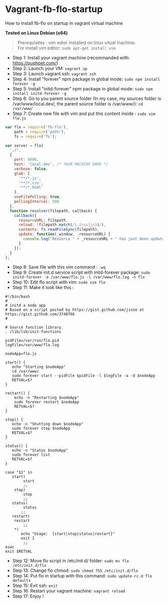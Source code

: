 Vagrant-fb-flo-startup
======================

How to install fb-flo on startup in vagrant virtual machine

**Tested on Linux Debian (x64)**

> Prerequisites : vim edior installed on linux vitual machine.<br />
> For install vim editor: ``sudo apt-get install vim``

- Step 1: Install your vagrant machine (recommanded with: https://puphpet.com/)
- Step 2: Launch your VM: ``vagrant up``
- Step 3: Launch vagrant ssh: ``vagrant ssh``
- Step 4: Install "forever" npm package in global mode: ``sudo npm install forever -g``
- Step 5: Install "initd-forever" npm package in global mode: ``sudo npm install initd-forever -g``
- Step 6: Go to you parent source folder (In my case, my sources folder is /var/www/local.dev/, the parent source folder is /var/www/): ``cd /var/www/``
- Step 7: Create new file with vim and put this content inside : ``sudo vim flo.js``
```javascript
var flo = require('fb-flo'),
    path = require('path'),
    fs = require('fs');

var server = flo(
  './',
  {
    port: 8888,
    host: 'local.dev', /* YOUR MACHINE NAME */
    verbose: false,
    glob: [
      '**/*.js',
      '**/*.css',
      '**/*.html'
    ],
    useFilePolling: true,
    pollingInterval: 500
  },
  function resolver(filepath, callback) {
    callback({
      resourceURL: filepath,
      reload: !filepath.match(/\.(css|js)$/),
      contents: fs.readFileSync(filepath),
      update: function(_window, _resourceURL) {
        console.log("Resource " + _resourceURL + " has just been updated with new content");
      }
    });
  }
);
```
- Step 8: Save file with this vim command : ``:wq``
- Step 9: Create init.d service script with initd-forever package: ``sudo initd-forever -a /var/www/flo.js -l /var/www/flo.log -n flo``
- Step 10: Edit flo script with vim: ``sudo vim flo``
- Step 11: Make it look like this :
```
#!/bin/bash
#
# initd a node app
# Based on a script posted by https://gist.github.com/jinze at https://gist.github.com/3748766
#

# Source function library.
. /lib/lsb/init-functions

pidFile=/var/run/flo.pid
logFile=/var/www/flo.log

nodeApp=flo.js

start() {
   echo "Starting $nodeApp"
   cd /var/www/
   sudo forever start --pidFile $pidFile -l $logFile -a -d $nodeApp
   RETVAL=$?
}

restart() {
	echo -n "Restarting $nodeApp"
	sudo forever restart $nodeApp
	RETVAL=$?
}

stop() {
   echo -n "Shutting down $nodeApp"
   sudo forever stop $nodeApp
   RETVAL=$?
}

status() {
   echo -n "Status $nodeApp"
   sudo forever list
   RETVAL=$?
}

case "$1" in
   start)
        start
        ;;
    stop)
        stop
        ;;
   status)
        status
       ;;
   restart)
   	restart
        ;;
	*)
       echo "Usage:  {start|stop|status|restart}"
       exit 1
        ;;
esac
exit $RETVAL
```
- Step 12: Move flo script in /etc/init.d/ folder: ``sudo mv flo /etc/init.d/flo``
- Step 13: Change flo chmod: ``sudo chmod 755 /etc/init.d/flo``
- Step 14: Put flo in startup with this command: ``sudo update-rc.d flo defaults``
- Step 15: Exit ssh: ``exit``
- Step 16: Restart your vagrant machine: ``vagrant reload``
- Step 17: Enjoy !
